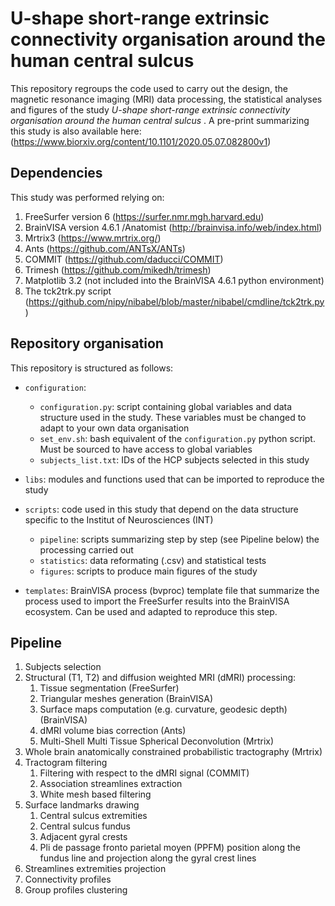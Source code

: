 # U-shape short-range extrinsic connectivity organisation around the human central sulcus

This repository regroups the code used to carry out the design, the magnetic resonance imaging (MRI) data processing, the statistical analyses and  figures of the study *U-shape short-range extrinsic connectivity organisation around the human central sulcus*
. A pre-print  summarizing this study is also available here: (https://www.biorxiv.org/content/10.1101/2020.05.07.082800v1)

## Dependencies
This study was performed relying on:
   1. FreeSurfer version 6 (https://surfer.nmr.mgh.harvard.edu)
   2. BrainVISA version 4.6.1 /Anatomist (http://brainvisa.info/web/index.html) 
   3. Mrtrix3 (https://www.mrtrix.org/)
   4. Ants (https://github.com/ANTsX/ANTs)
   5. COMMIT (https://github.com/daducci/COMMIT)
   6. Trimesh (https://github.com/mikedh/trimesh) 
   7. Matplotlib 3.2 (not included into the BrainVISA 4.6.1 python environment)
   8. The tck2trk.py script (https://github.com/nipy/nibabel/blob/master/nibabel/cmdline/tck2trk.py)

## Repository organisation
This repository is structured as follows:

+ ``configuration``: 
    + ``configuration.py``: script containing global variables and data structure used in the study. These variables must be changed to adapt to your own data organisation
    + ``set_env.sh``: bash equivalent of the ``configuration.py`` python script. Must be sourced to have access to global variables
    + ``subjects_list.txt``: IDs of the HCP subjects selected in this study

+ ``libs``: modules and functions used that can be imported to reproduce the study 
+ ``scripts``: code used in this study that depend on the data structure specific to the Institut of Neurosciences (INT)
    + ``pipeline``: scripts summarizing step by step (see Pipeline below) the processing carried out
    + ``statistics``: data reformating (.csv) and statistical tests
    + ``figures``: scripts to produce main figures of the study
+ ``templates``: BrainVISA process (bvproc) template file that summarize the process used to import the FreeSurfer results into the BrainVISA ecosystem. Can be used and adapted to reproduce this step.


## Pipeline 
    
  1. Subjects selection 
  2. Structural (T1, T2) and diffusion weighted MRI (dMRI) processing:
        1. Tissue segmentation (FreeSurfer)
        2. Triangular meshes generation (BrainVISA)
        3. Surface maps computation (e.g. curvature, geodesic depth) (BrainVISA)
        4. dMRI volume bias correction (Ants)
        5. Multi-Shell Multi Tissue Spherical Deconvolution (Mrtrix)
   3. Whole brain anatomically constrained probabilistic tractography (Mrtrix)
   4. Tractogram filtering
        1. Filtering with respect to the dMRI signal (COMMIT)
        2. Association streamlines extraction
        3. White mesh based filtering
   5. Surface landmarks drawing
        1. Central sulcus extremities
        2. Central sulcus fundus
        3. Adjacent gyral crests
        4. Pli de passage fronto parietal moyen (PPFM) position along the fundus line and projection along the gyral crest lines
   6. Streamlines extremities projection
   7. Connectivity profiles
   8. Group profiles clustering     